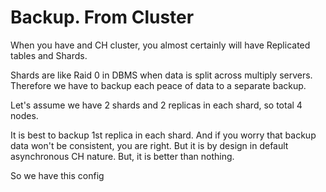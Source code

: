 # Backup. From Cluster

When you have and CH cluster, you almost certainly will have Replicated tables and Shards.

Shards are like Raid 0 in DBMS when data is split across multiply servers. Therefore we have to backup each peace of data to a separate backup.

Let's assume we have 2 shards and 2 replicas in each shard, so total 4 nodes.

It is best to backup 1st replica in each shard. And if you worry that backup data won't be consistent, you are right. But it is by design in default asynchronous CH nature. But, it is better than nothing.

So we have this config
